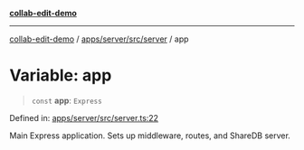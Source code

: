 [**collab-edit-demo**](../../../../../README.md)

***

[collab-edit-demo](../../../../../README.md) / [apps/server/src/server](../README.md) / app

# Variable: app

> `const` **app**: `Express`

Defined in: [apps/server/src/server.ts:22](https://github.com/austyle-io/pub-sub-demo/blob/facd25f09850fc4e78e94ce267c52e173d869933/apps/server/src/server.ts#L22)

Main Express application. Sets up middleware, routes, and ShareDB server.

